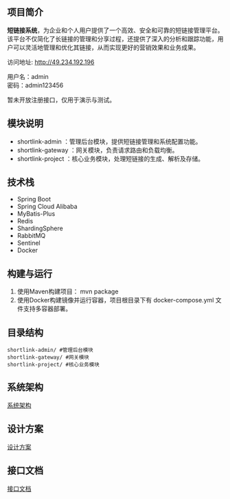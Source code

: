 ## 项目简介
**短链接系统**，为企业和个人用户提供了一个高效、安全和可靠的短链接管理平台。
该平台不仅简化了长链接的管理和分享过程，还提供了深入的分析和跟踪功能，用户可以灵活地管理和优化其链接，从而实现更好的营销效果和业务成果。

访问地址: http://49.234.192.196

用户名：admin   
密码：admin123456

暂未开放注册接口，仅用于演示与测试。

## 模块说明
- shortlink-admin ：管理后台模块，提供短链接管理和系统配置功能。
- shortlink-gateway ：网关模块，负责请求路由和负载均衡。
- shortlink-project ：核心业务模块，处理短链接的生成、解析及存储。
## 技术栈
- Spring Boot
- Spring Cloud Alibaba
- MyBatis-Plus
- Redis
- ShardingSphere
- RabbitMQ
- Sentinel
- Docker
## 构建与运行
1. 使用Maven构建项目： mvn package
2. 使用Docker构建镜像并运行容器，项目根目录下有 docker-compose.yml 文件支持多容器部署。
## 目录结构
```
shortlink-admin/ #管理后台模块
shortlink-gateway/ #网关模块
shortlink-project/ #核心业务模块
```
## 系统架构
[系统架构](./doc/系统架构.md)
## 设计方案
[设计方案](./doc/设计方案.md)
## 接口文档
[接口文档](./doc/接口文档.md)


